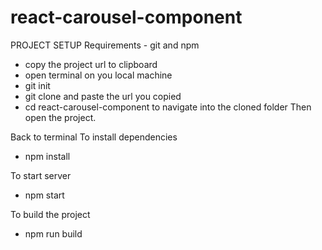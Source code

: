# react-carousel-component

PROJECT SETUP
Requirements - git and npm

- copy the project url to clipboard
- open terminal on you local machine
- git init 
- git clone and paste the url you copied
- cd react-carousel-component to navigate into the cloned folder
Then open the project.

Back to terminal
To install dependencies
- npm install 

To start server
- npm start 

To build the project
- npm run build
